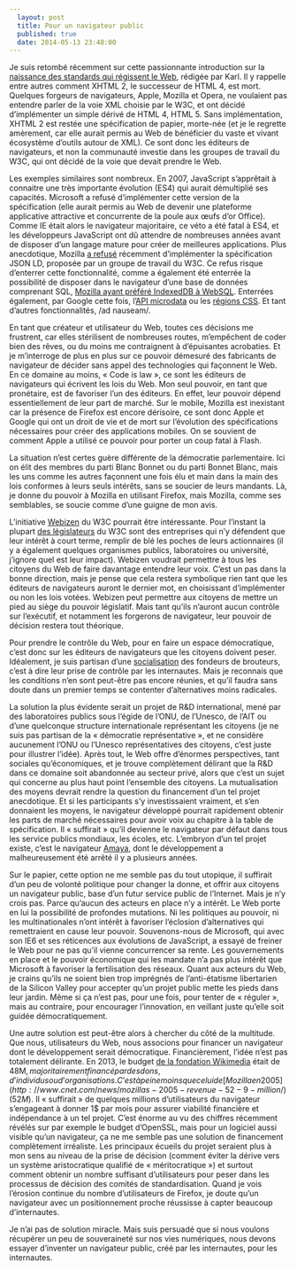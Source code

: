 ```yaml
---
  layout: post
  title: Pour un navigateur public
  published: true
  date: 2014-05-13 23:48:00
---
```

Je suis retombé récemment sur cette passionnante introduction sur la [naissance des standards qui régissent le Web](http://openweb.eu.org/articles/mieux-comprendre-l-ecosysteme-autour-du-developpement), rédigée par Karl. Il y rappelle entre autres comment XHTML 2, le successeur de HTML 4, est mort. Quelques forgeurs de navigateurs, Apple, Mozilla et Opera, ne voulaient pas entendre parler de la voie XML choisie par le W3C, et ont décidé d’implémenter un simple dérivé de HTML 4, HTML 5. Sans implémentation, XHTML 2 est restée une spécification de papier, morte-née (et je le regrette amèrement, car elle aurait permis au Web de bénéficier du vaste et vivant écosystème d’outils autour de XML). Ce sont donc les éditeurs de navigateurs, et non la communauté investie dans les groupes de travail du W3C, qui ont décidé de la voie que devait prendre le Web.

Les exemples similaires sont nombreux. En 2007, JavaScript s’apprêtait à connaitre une très importante évolution (ES4) qui aurait démultiplié ses capacités. Microsoft a refusé d’implémenter cette version de la spécification (elle aurait permis au Web de devenir une plateforme applicative attractive et concurrente de la poule aux œufs d’or Office). Comme IE était alors le navigateur majoritaire, ce véto a été fatal à ES4, et les développeurs JavaScript ont dû attendre de nombreuses années avant de disposer d’un langage mature pour créer de meilleures applications. Plus anecdotique, Mozilla [a refusé](https://bugzilla.mozilla.org/show_bug.cgi?id=991521) récemment d’implémenter la spécification JSON LD, proposée par un groupe de travail du W3C. Ce refus risque d’enterrer cette fonctionnalité, comme a également été enterrée la possibilité de disposer dans le navigateur d’une base de données comprenant SQL, [Mozilla ayant préféré IndexedDB à WebSQL](https://hacks.mozilla.org/2010/06/beyond-html5-database-apis-and-the-road-to-indexeddb/). Enterrées également, par Google cette fois, l’[API microdata](https://groups.google.com/a/chromium.org/forum/#!topic/blink-dev/b54nW_mGSVU) ou les [régions CSS](https://codereview.chromium.org/143323014/). Et tant d’autres fonctionnalités, /ad nauseam/.

En tant que créateur et utilisateur du Web, toutes ces décisions me frustrent, car elles stérilisent de nombreuses routes, m’empêchent de coder bien des rêves, ou du moins me contraignent à d’épuisantes acrobaties. Et je m’interroge de plus en plus sur ce pouvoir démesuré des fabricants de navigateur de décider sans appel des technologies qui façonnent le Web. En ce domaine au moins, « Code is law », ce sont les éditeurs de navigateurs qui écrivent les lois du Web. Mon seul pouvoir, en tant que pronétaire, est de favoriser l’un des éditeurs. En effet, leur pouvoir dépend essentiellement de leur part de marché. Sur le mobile, Mozilla est inexistant car la présence de Firefox est encore dérisoire, ce sont donc Apple et Google qui ont un droit de vie et de mort sur l’évolution des spécifications nécessaires pour créer des applications mobiles. On se souvient de comment Apple a utilisé ce pouvoir pour porter un coup fatal à Flash.

La situation n’est certes guère différente de la démocratie parlementaire. Ici on élit des membres du parti Blanc Bonnet ou du parti Bonnet Blanc, mais les uns comme les autres façonnent une fois élu et main dans la main des lois conformes à leurs seuls intérêts, sans se soucier de leurs mandants. Là, je donne du pouvoir à Mozilla en utilisant Firefox, mais Mozilla, comme ses semblables, se soucie comme d’une guigne de mon avis.

L’initiative [Webizen](https://www.w3.org/wiki/Webizen) du W3C pourrait être intéressante. Pour l’instant la plupart [des législateurs](http://www.w3.org/Consortium/Member/List) du W3C sont des entreprises qui n’y défendent que leur intérêt à court terme, remplir de blé les poches de leurs actionnaires (il y a également quelques organismes publics, laboratoires ou université, j’ignore quel est leur impact). Webizen voudrait permettre à tous les citoyens du Web de faire davantage entendre leur voix. C’est un pas dans la bonne direction, mais je pense que cela restera symbolique rien tant que les éditeurs de navigateurs auront le dernier mot, en choisissant d’implémenter ou non les lois votées.  Webizen peut permettre aux citoyens de mettre un pied au siège du pouvoir législatif. Mais tant qu’ils n’auront aucun contrôle sur l’exécutif, et notamment les forgerons de navigateur, leur pouvoir de décision restera tout théorique.

Pour prendre le contrôle du Web, pour en faire un espace démocratique, c’est donc sur les éditeurs de navigateurs que les citoyens doivent peser. Idéalement, je suis partisan d’une [socialisation](http://fr.wikipedia.org/wiki/Socialisation_des_biens) des fondeurs de brouteurs, c’est à dire leur prise de contrôle par les internautes. Mais je reconnais que les conditions n’en sont peut-être pas encore réunies, et qu’il faudra sans doute dans un premier temps se contenter d’alternatives moins radicales.

La solution la plus évidente serait un projet de R&D international, mené par des laboratoires publics sous l’égide de l’ONU, de l’Unesco, de l’AIT ou d’une quelconque structure internationale représentant les citoyens (je ne suis pas partisan de la « démocratie représentative », et ne considère aucunement l’ONU ou l’Unesco représentatives des citoyens, c’est juste pour illustrer l’idée). Après tout, le Web offre d’énormes perspectives, tant sociales qu’économiques, et je trouve complètement délirant que la R&D dans ce domaine soit abandonnée au secteur privé, alors que c’est un sujet qui concerne au plus haut point l’ensemble des citoyens. La mutualisation des moyens devrait rendre la question du financement d’un tel projet anecdotique. Et si les participants s’y investissaient vraiment, et s’en donnaient les moyens, le navigateur développé pourrait rapidement obtenir les parts de marché nécessaires pour avoir voix au chapitre à la table de spécification. Il « suffirait » qu’il devienne le navigateur par défaut dans tous les service publics mondiaux, les écoles, etc. L’embryon d’un tel projet existe, c’est le navigateur [Amaya](http://www.w3.org/Amaya/), dont le développement a malheureusement été arrêté il y a plusieurs années.

Sur le papier, cette option ne me semble pas du tout utopique, il suffirait d’un peu de volonté politique pour changer la donne, et offrir aux citoyens un navigateur public, base d’un futur service public de l’Internet. Mais je n’y crois pas. Parce qu’aucun des acteurs en place n’y a intérêt. Le Web porte en lui la possibilité de profondes mutations. Ni les politiques au pouvoir, ni les multinationales n’ont intérêt à favoriser l’éclosion d’alternatives qui remettraient en cause leur pouvoir. Souvenons-nous de Microsoft, qui avec son IE6 et ses réticences aux évolutions de JavaScript, a essayé de freiner le Web pour ne pas qu’il vienne concurrencer sa rente. Les gouvernements en place et le pouvoir économique qui les mandate n’a pas plus intérêt que Microsoft à favoriser la fertilisation des réseaux. Quant aux acteurs du Web, je crains qu’ils ne soient bien trop imprégnés de l’anti-étatisme libertarien de la Silicon Valley pour accepter qu’un projet public mette les pieds dans leur jardin. Même si ça n’est pas, pour une fois, pour tenter de « réguler », mais au contraire, pour encourager l’innovation, en veillant juste qu’elle soit guidée démocratiquement.

Une autre solution est peut-être alors à chercher du côté de la multitude. Que nous, utilisateurs du Web, nous associons pour financer un navigateur dont le développement serait démocratique. Financièrement, l’idée n’est pas totalement délirante. En 2013, le budget [de la fondation Wikimedia](http://en.wikipedia.org/wiki/Wikimedia) était de 48M$, majoritairement financé par des dons, d’individus ou d’organisations. C’est à peine moins que celui de [Mozilla en 2005](http://www.cnet.com/news/mozillas-2005-revenue-52-9-million/) (52M$). Il « suffirait » de quelques millions d’utilisateurs du navigateur s’engageant à donner 1$ par mois pour assurer viabilité financière et indépendance à un tel projet. C’est énorme au vu des chiffres récemment révélés sur par exemple le budget d’OpenSSL, mais pour un logiciel aussi visible qu’un navigateur, ça ne me semble pas une solution de financement complètement irréaliste. Les principaux écueils du projet seraient plus à mon sens au niveau de la prise de décision (comment éviter la dérive vers un système aristocratique qualifié de « méritocratique ») et surtout comment obtenir un nombre suffisant d’utilisateurs pour peser dans les processus de décision des comités de standardisation. Quand je vois l’érosion continue du nombre d’utilisateurs de Firefox, je doute qu’un navigateur avec un positionnement proche réussisse à capter beaucoup d’internautes.

Je n’ai pas de solution miracle. Mais suis persuadé que si nous voulons
récupérer un peu de souveraineté sur nos vies numériques, nous devons essayer
d’inventer un navigateur public, créé par les internautes, pour les
internautes.
